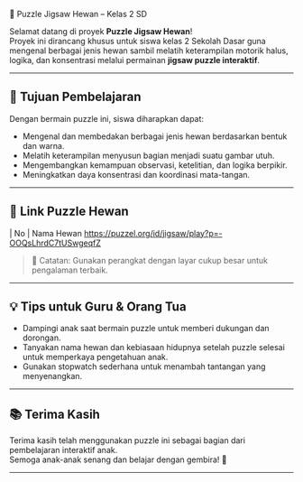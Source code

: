  🧩 Puzzle Jigsaw Hewan – Kelas 2 SD

Selamat datang di proyek **Puzzle Jigsaw Hewan**!  
Proyek ini dirancang khusus untuk siswa kelas 2 Sekolah Dasar guna mengenal berbagai jenis hewan sambil melatih keterampilan motorik halus, logika, dan konsentrasi melalui permainan **jigsaw puzzle interaktif**.

---

## 🎯 Tujuan Pembelajaran

Dengan bermain puzzle ini, siswa diharapkan dapat:

- Mengenal dan membedakan berbagai jenis hewan berdasarkan bentuk dan warna.
- Melatih keterampilan menyusun bagian menjadi suatu gambar utuh.
- Mengembangkan kemampuan observasi, ketelitian, dan logika berpikir.
- Meningkatkan daya konsentrasi dan koordinasi mata-tangan.

---

## 🐾 Link Puzzle Hewan

| No | Nama Hewan      https://puzzel.org/id/jigsaw/play?p=-OOQsLhrdC7tUSwgeqfZ
> 📌 Catatan: Gunakan perangkat dengan layar cukup besar untuk pengalaman terbaik.

---

## 💡 Tips untuk Guru & Orang Tua

- Dampingi anak saat bermain puzzle untuk memberi dukungan dan dorongan.
- Tanyakan nama hewan dan kebiasaan hidupnya setelah puzzle selesai untuk memperkaya pengetahuan anak.
- Gunakan stopwatch sederhana untuk menambah tantangan yang menyenangkan.

---

## 📚 Terima Kasih

Terima kasih telah menggunakan puzzle ini sebagai bagian dari pembelajaran interaktif anak.  
Semoga anak-anak senang dan belajar dengan gembira! 🌟

---

